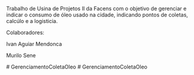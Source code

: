 Trabalho de Usina de Projetos II da Facens com o objetivo de gerenciar e indicar o consumo de óleo usado na cidade, indicando pontos de coletas, calcúlo e a logisticia. 

Colaboradores:

Ivan Aguiar Mendonca

Murilo Sene 

#   G e r e n c i a m e n t o C o l e t a O l e o  
 #   G e r e n c i a m e n t o C o l e t a O l e o  
 